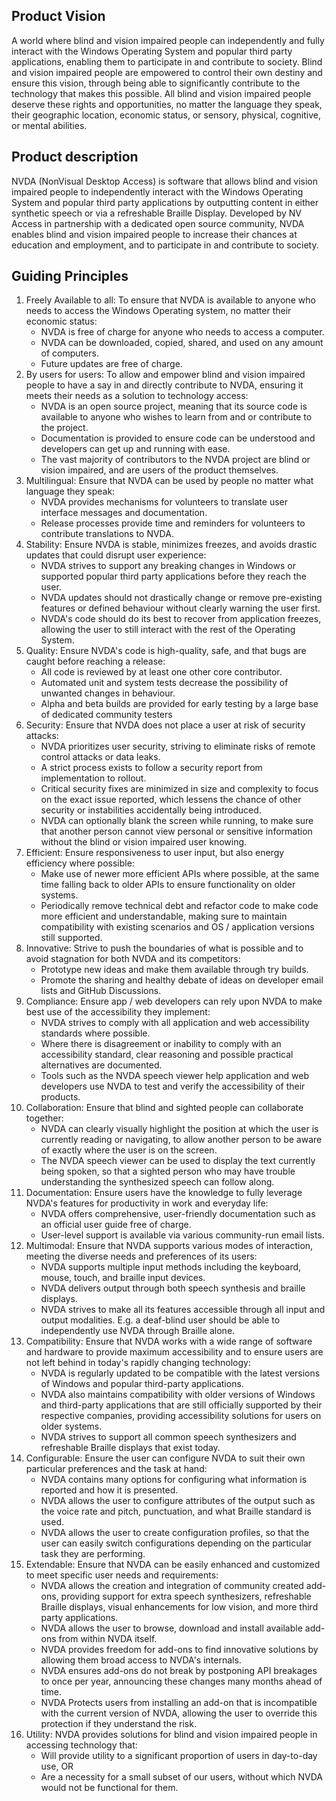 ## Product Vision
A world where blind and vision impaired people can independently and fully interact with the Windows Operating System and popular third party applications, enabling them to participate in and contribute to society.
Blind and vision impaired people are empowered to control their own destiny and ensure this vision, through being able to significantly contribute to the technology that makes this possible.
All blind and vision impaired people deserve these rights and opportunities, no matter the language they speak, their geographic location, economic status, or sensory, physical, cognitive, or mental abilities. 

## Product description
NVDA (NonVisual Desktop Access) is software that allows blind and vision impaired people to independently interact with the Windows Operating System and popular third party applications by outputting content in either synthetic speech or via a refreshable Braille Display.
Developed by NV Access in partnership with a dedicated open source community, NVDA enables blind and vision impaired people to increase their chances at education and employment, and to participate in and contribute to society.

## Guiding Principles
1. Freely Available to all: To ensure that NVDA is available to anyone who needs to access the Windows Operating system, no matter their economic status:
    * NVDA is free of charge for anyone who needs to access a computer.
    * NVDA can be downloaded, copied, shared, and used on any amount of computers.
    * Future updates are free of charge.
2. By users for users: To allow and empower blind and vision impaired people to have a say in and directly contribute to NVDA, ensuring it meets their needs as a solution to technology access:
    * NVDA is an open source project, meaning that its source code is available to anyone who wishes to learn from and or contribute to the project.
    * Documentation is provided to ensure code can be understood and developers can get up and running with ease.
    * The vast majority of contributors to the NVDA project are blind or vision impaired, and are users of the product themselves.
3. Multilingual: Ensure that NVDA can be used by people no matter what language they speak:
    * NVDA provides mechanisms for volunteers to translate user interface messages and documentation.
    * Release processes provide time and reminders for volunteers to contribute translations to NVDA. 
4. Stability: Ensure NVDA is stable, minimizes freezes, and avoids drastic updates that could disrupt user experience:
    * NVDA strives to support any breaking changes in Windows or supported popular third party applications before they reach the user.
    * NVDA updates should not drastically change or remove pre-existing features or defined behaviour without clearly warning the user first. 
    * NVDA's code should do its best to recover from application freezes, allowing the user to still interact with the rest of the Operating System.
5. Quality: Ensure NVDA's code is high-quality, safe, and that bugs are caught before reaching a release:
    * All code is reviewed by at least one other core contributor.
    * Automated unit and system tests decrease the possibility of unwanted changes in behaviour.
    * Alpha and beta builds are provided for early testing by a large base of dedicated community testers
6. Security: Ensure that NVDA does not place a user at risk of security attacks:
    * NVDA prioritizes user security, striving to eliminate risks of remote control attacks or data leaks.
    * A strict process exists to follow a security report from implementation to rollout.
    * Critical security fixes are minimized in size and complexity to focus on the exact issue reported, which lessens the chance of other security or instabilities accidentally being introduced. 
    * NVDA can optionally blank the screen while running, to make sure that another person cannot view personal or sensitive information without the blind or vision impaired user knowing. 
7. Efficient: Ensure responsiveness to user input, but also energy efficiency where possible:
    * Make use of newer more efficient APIs where possible, at the same time falling back to older APIs to ensure functionality on older systems. 
    * Periodically remove technical debt and refactor code to make code more efficient and understandable, making sure to maintain compatibility with existing scenarios and OS / application versions still supported.
8. Innovative: Strive to push the boundaries of what is possible and to avoid stagnation for both NVDA and its competitors:
    * Prototype new ideas and make them available through try builds.
    * Promote the sharing and healthy debate of ideas on developer email lists and GitHub Discussions.
9. Compliance: Ensure app / web developers can rely upon NVDA to make best use of the accessibility they implement:
    * NVDA strives to comply with all application and web accessibility standards where possible.
    * Where there is disagreement or inability to comply with an accessibility standard, clear reasoning and possible practical alternatives are documented. 
    * Tools such as the NVDA speech viewer help application and web developers use NVDA to test and verify the accessibility of their products.
10. Collaboration: Ensure that blind and sighted people can collaborate together: 
    * NVDA can clearly visually highlight the position at which the user is currently reading or navigating, to allow another person to be aware of exactly where the user is on the screen.
    * The NVDA speech viewer can be used to display the text currently being spoken, so that a sighted person who may have trouble understanding the synthesized speech can follow along.
11. Documentation: Ensure users have the knowledge to fully leverage NVDA's features for productivity in work and everyday life:
    * NVDA offers comprehensive, user-friendly documentation such as an official user guide free of charge.
    * User-level support is available via various community-run email lists.
12. Multimodal: Ensure that NVDA supports various modes of interaction, meeting the diverse needs and preferences of its users:
    * NVDA supports multiple input methods including the keyboard, mouse, touch, and braille input devices.
    * NVDA delivers output through both speech synthesis and braille displays.
    * NVDA strives to make all its features accessible through all input and output modalities. E.g. a deaf-blind user should be able to independently use NVDA through Braille alone.
13. Compatibility: Ensure that NVDA works with a wide range of software and hardware to provide maximum accessibility and to ensure users are not left behind in today's rapidly changing technology:
    * NVDA is regularly updated to be compatible with the latest versions of Windows and popular third-party applications.
    * NVDA also maintains compatibility with older versions of Windows and third-party applications that are still officially supported by their respective companies, providing accessibility solutions for users on older systems.
    * NVDA strives to support all common speech synthesizers and refreshable Braille displays that exist today.
14. Configurable: Ensure the user can configure NVDA to suit their own particular preferences and the task at hand:
    * NVDA contains many options for configuring what information is reported and how it is presented.
    * NVDA allows the user to configure attributes of the output such as the voice rate and pitch, punctuation, and what Braille standard is used.
    * NVDA allows the user to create configuration profiles, so that the user can easily switch configurations depending on the particular task they are performing.
15. Extendable: Ensure that NVDA can be easily enhanced and customized to meet specific user needs and requirements:
    * NVDA allows the creation and integration of community created add-ons, providing support for extra speech synthesizers, refreshable Braille displays, visual enhancements for low vision, and more third party applications. 
    * NVDA allows the user to browse, download and install available add-ons from within NVDA itself.
    * NVDA provides freedom for add-ons to find innovative solutions by allowing them broad access to NVDA's internals.
    * NVDA ensures add-ons do not break by postponing API breakages to once per year, announcing these changes many months ahead of time.
    * NVDA Protects users from installing an add-on that is incompatible with the current version of NVDA, allowing the user to override this protection if they understand the risk. 
 16. Utility: NVDA provides solutions for blind and vision impaired people in accessing technology that:
        * Will provide utility to a significant proportion of users in day-to-day use, OR
        * Are a necessity for a small subset of our users, without which NVDA would not be functional for them.
